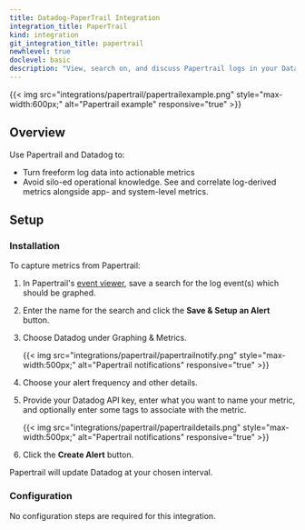 ```yaml
---
title: Datadog-PaperTrail Integration
integration_title: PaperTrail
kind: integration
git_integration_title: papertrail
newhlevel: true
doclevel: basic
description: "View, search on, and discuss Papertrail logs in your Datadog event stream."
---
```


{{< img src="integrations/papertrail/papertrailexample.png" style="max-width:600px;" alt="Papertrail example" responsive="true" >}}

## Overview

Use Papertrail and Datadog to:

  * Turn freeform log data into actionable metrics
  * Avoid silo-ed operational knowledge. See and correlate log-derived metrics alongside app- and system-level metrics.

## Setup
### Installation

To capture metrics from Papertrail:

1.  In Papertrail's [event viewer](https://papertrailapp.com/events), save a search for the log event(s) which should be graphed.
1.  Enter the name for the search and click the **Save & Setup an Alert** button.
1.  Choose Datadog under Graphing & Metrics.

    {{< img src="integrations/papertrail/papertrailnotify.png" style="max-width:500px;" alt="Papertrail notifications" responsive="true" >}}

1.  Choose your alert frequency and other details.
1.  Provide your Datadog API key, enter what you want to name your metric, and optionally enter some tags to associate with the metric.

    {{< img src="integrations/papertrail/papertraildetails.png" style="max-width:500px;" alt="Papertrail notifications" responsive="true" >}}

1.  Click the **Create Alert** button.

Papertrail will update Datadog at your chosen interval.

### Configuration

No configuration steps are required for this integration.

